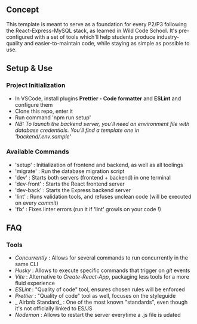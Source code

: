 ## Concept

This template is meant to serve as a foundation for every P2/P3 following the React-Express-MySQL stack, as learned in Wild Code School.
It's pre-configured with a set of tools which'll help students produce industry-quality and easier-to-maintain code, while staying as simple as possible to use.

## Setup & Use

### Project Initialization

- In VSCode, install plugins **Prettier - Code formatter** and **ESLint** and configure them
- Clone this repo, enter it
- Run command 'npm run setup'
- _NB: To launch the backend server, you'll need an environment file with database credentials. You'll find a template one in 'backend/.env.sample'_

### Available Commands

- 'setup' : Initialization of frontend and backend, as well as all toolings
- 'migrate' : Run the database migration script
- 'dev' : Starts both servers (frontend + backend) in one terminal
- 'dev-front' : Starts the React frontend server
- 'dev-back' : Starts the Express backend server
- 'lint' : Runs validation tools, and refuses unclean code (will be executed on every _commit_)
- 'fix' : Fixes linter errors (run it if 'lint' growls on your code !)

## FAQ

### Tools

- _Concurrently_ : Allows for several commands to run concurrently in the same CLI
- _Husky_ : Allows to execute specific commands that trigger on _git_ events
- _Vite_ : Alternative to _Create-React-App_, packaging less tools for a more fluid experience
- _ESLint_ : "Quality of code" tool, ensures chosen rules will be enforced
- _Prettier_ : "Quality of code" tool as well, focuses on the styleguide
- _ Airbnb Standard_ : One of the most known "standards", even though it's not officially linked to ES/JS
- _Nodemon_ : Allows to restart the server everytime a .js file is udated
